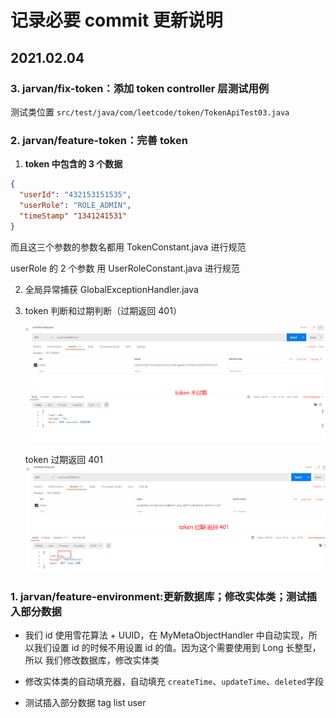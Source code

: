 # 记录必要 commit 更新说明

## 2021.02.04

### 3. jarvan/fix-token：添加 token controller 层测试用例

测试类位置 `src/test/java/com/leetcode/token/TokenApiTest03.java`

### 2. jarvan/feature-token：完善 token

1. **token 中包含的 3 个数据**

```json
{
  "userId": "432153151535",
  "userRole": "ROLE_ADMIN",
  "timeStamp" "1341241531"
}
```

而且这三个参数的参数名都用 TokenConstant.java 进行规范

userRole 的 2 个参数 用 UserRoleConstant.java 进行规范

2. 全局异常捕获 GlobalExceptionHandler.java 

3. token 判断和过期判断（过期返回 401）

   ![image-20210204214337068](commitRecord.assets/image-20210204214337068.png)

   token 过期返回 401
   ![image-20210204214800856](commitRecord.assets/image-20210204214800856.png)

### 1. jarvan/feature-environment:更新数据库；修改实体类；测试插入部分数据
* 我们 id 使用雪花算法 + UUID，在 MyMetaObjectHandler 中自动实现，所以我们设置 id 的时候不用设置 id 的值。因为这个需要使用到 Long 长整型，所以 我们修改数据库，修改实体类

* 修改实体类的自动填充器，自动填充  `createTime`、`updateTime`、`deleted`字段

* 测试插入部分数据 tag list user
